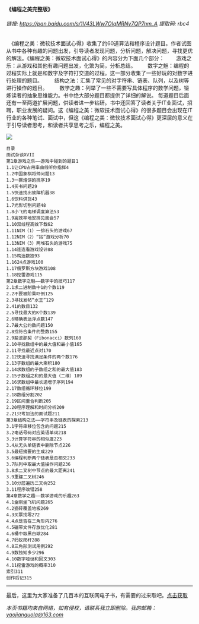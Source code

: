 #### 《编程之美完整版》



###### 链接: https://pan.baidu.com/s/1V43LWw7OIqMRNv7QP7nm_A 提取码: rbc4

　《编程之美：微软技术面试心得》收集了约60道算法和程序设计题目。作者试图从书中各种有趣的问题出发，引导读者发现问题，分析问题，解决问题，寻找更优的解法。《编程之美：微软技术面试心得》的内容分为下面几个部分：
　　游戏之乐：从游戏和其他有趣问题出发，化繁为简，分析总结。
　　数字之魅：编程的过程实际上就是和数字及字符打交道的过程。这一部分收集了一些好玩的对数字进行处理的题目。
　　结构之法：汇集了常见的对字符串、链表、队列，以及树等进行操作的题目。
　　数学之趣：列举了一些不需要写具体程序的数学问题，锻炼读者的抽象思维能力。书中绝大部分题目都提供了详细的解说。 每道题目后面还有一至两道扩展问题，供读者进一步钻研。书中还回答了读者关于IT业面试，招聘，职业发展的疑问。这《编程之美：微软技术面试心得》的很多题目会出现在IT 行业的各种笔试、面试中，但这《编程之美：微软技术面试心得》更深层的意义在于引导读者思考，和读者共享思考之乐，编程之美。


![](https://img2020.cnblogs.com/blog/2193560/202101/2193560-20210102113243485-470087623.png)



```
目录
面试杂谈XVII
第1章游戏之乐——游戏中碰到的题目1
1.1让CPU占用率曲线听你指挥4
1.2中国象棋将帅问题13
1.3一摞烙饼的排序19
1.4买书问题29
1.5快速找出故障机器38
1.6饮料供货43
1.7光影切割问题48
1.8小飞的电梯调度算法53
1.9高效率地安排见面会57
1.10双线程高效下载62
1.11NIM（1）一排石头的游戏67
1.12NIM（2）“拈”游戏分析70
1.13NIM（3）两堆石头的游戏75
1.14连连看游戏设计88
1.15构造数独93
1.1624点游戏100
1.17俄罗斯方块游戏108
1.18挖雷游戏115
第2章数字之魅——数字中的技巧117
2.1求二进制数中1的个数119
2.2不要被阶乘吓倒125
2.3寻找发帖“水王”129
2.41的数目132
2.5寻找最大的K个数139
2.6精确表达浮点数147
2.7最大公约数问题150
2.8找符合条件的整数155
2.9斐波那契（Fibonacci）数列160
2.10寻找数组中的最大值和最小值165
2.11寻找最近点对170
2.12快速寻找满足条件的两个数176
2.13子数组的最大乘积180
2.14求数组的子数组之和的最大值183
2.15子数组之和的最大值（二维）189
2.16求数组中最长递增子序列194
2.17数组循环移位199
2.18数组分割202
2.19区间重合判断205
2.20程序理解和时间分析209
2.21只考加法的面试题211
第3章结构之法——字符串及链表的探索213
3.1字符串移位包含的问题215
3.2电话号码对应英语单词218
3.3计算字符串的相似度223
3.4从无头单链表中删除节点226
3.5最短摘要的生成229
3.6编程判断两个链表是否相交233
3.7队列中取最大值操作问题236
3.8求二叉树中节点的最大距离241
3.9重建二叉树246
3.10分层遍历二叉树252
3.11程序改错258
第4章数学之趣——数学游戏的乐趣263
4.1金刚坐飞机问题265
4.2瓷砖覆盖地板269
4.3买票找零272
4.4点是否在三角形内276
4.5磁带文件存放优化281
4.6桶中取黑白球284
4.7蚂蚁爬杆288
4.8三角形测试用例292
4.9数独知多少296
4.10数字哑谜和回文303
4.11挖雷游戏的概率310
索引311
创作后记315
```



***

最后，这里为大家准备了几百本的互联网电子书，有需要的过来取吧。[点击获取](https://mp.weixin.qq.com/s/dFqVQ2qJxvQ0YrIlPISJuw)

*本页书籍均来自网络，如有侵权，请联系我立即删除。我的邮箱：yaojianguolq@163.com*


